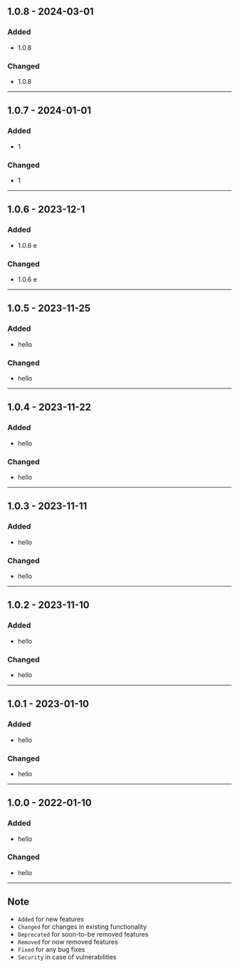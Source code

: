 ## 1.0.8 - 2024-03-01 
### Added

- 1.0.8

### Changed

- 1.0.8

---

## 1.0.7 - 2024-01-01 
### Added

- 1

### Changed

- 1

---
## 1.0.6 - 2023-12-1 
### Added

- 1.0.6 e

### Changed

- 1.0.6 e
---
## 1.0.5 - 2023-11-25 
### Added

- hello

### Changed

- hello

---
## 1.0.4 - 2023-11-22 
### Added

- hello

### Changed

- hello

---
## 1.0.3 - 2023-11-11 
### Added

- hello

### Changed

- hello

---
## 1.0.2 - 2023-11-10 
### Added

- hello

### Changed

- hello

---
## 1.0.1 - 2023-01-10 
### Added

- hello

### Changed

- hello

---

## 1.0.0 - 2022-01-10 
### Added

- hello

### Changed

- hello

---

## Note

- `Added` for new features
- `Changed` for changes in existing functionality
- `Deprecated` for soon-to-be removed features
- `Removed` for now removed features
- `Fixed` for any bug fixes
- `Security` in case of vulnerabilities

